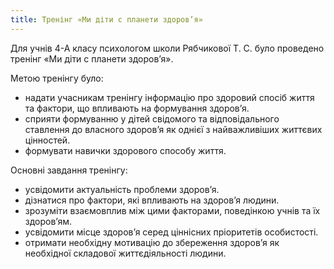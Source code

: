 ```yaml
---
title: Тренінг «Ми діти с планети здоров’я»
---
```


Для учнів 4-А класу психологом школи Рябчикової Т. С. було проведено тренінг «Ми діти с планети здоров’я».

Метою тренінгу було:

- надати учасникам тренінгу інформацію про здоровий спосіб життя та фактори, що впливають на формування здоров’я.
- сприяти формуванню у дітей свідомого та відповідального ставлення до власного здоров’я як однієї з найважливіших життєвих цінностей.
- формувати навички здорового способу життя.

Основні завдання тренінгу:

- усвідомити актуальність проблеми здоров’я.
- дізнатися про фактори, які впливають на здоров’я людини.
- зрозуміти взаємовплив між цими факторами, поведінкою учнів та їх здоров’ям.
- усвідомити місце здоров’я серед ціннісних пріоритетів особистості.
- отримати необхідну мотивацію до збереження здоров’я як необхідної складової життєдіяльності людини.

<slideshow id="_/72157649165347032" />
